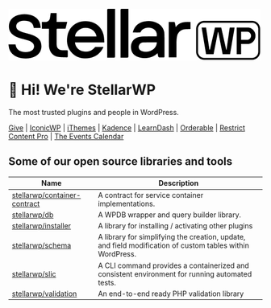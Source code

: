 ![StellarWP](https://github.com/stellarwp/.github/blob/main/images/stellarwp-logo.png)

# :wave: Hi! We're StellarWP

The most trusted plugins and people in WordPress.

[Give](https://givewp.com) | [IconicWP](https://iconicwp.com) | [iThemes](https://ithemes.com) | [Kadence](https://kadencewp.com) | [LearnDash](https://learndash.com) | [Orderable](https://orderable.com) | [Restrict Content Pro](https://restrictcontentpro.com) | [The Events Calendar](https://theeventscalendar.com)

## Some of our open source libraries and tools

| Name                                                                            | Description                                                                                               |
|---------------------------------------------------------------------------------|-----------------------------------------------------------------------------------------------------------|
| [stellarwp/container-contract](https://github.com/stellarwp/container-contract) | A contract for service container implementations.                                                         |
| [stellarwp/db](https://github.com/stellarwp/db) | A WPDB wrapper and query builder library.                                                                 |
| [stellarwp/installer](https://github.com/stellarwp/installer) | A library for installing / activating other plugins                                                       |
| [stellarwp/schema](https://github.com/stellarwp/schema) | A library for simplifying the creation, update, and field modification of custom tables within WordPress. |
| [stellarwp/slic](https://github.com/stellarwp/slic) | A CLI command provides a containerized and consistent environment for running automated tests.            |
| [stellarwp/validation](https://github.com/stellarwp/validation) | An end-to-end ready PHP validation library                                                                |
